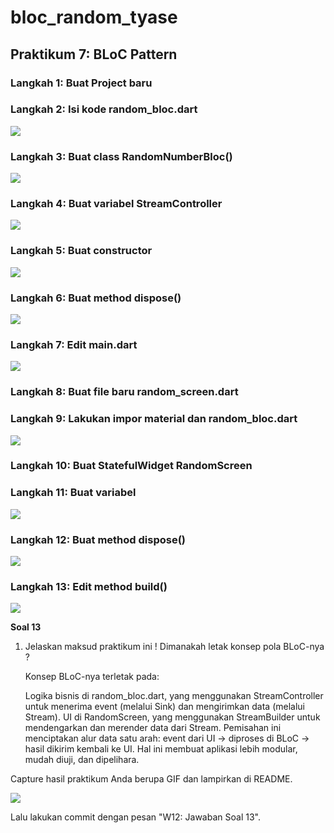 # bloc_random_tyase

## Praktikum 7: BLoC Pattern

### Langkah 1: Buat Project baru

### Langkah 2: Isi kode random_bloc.dart

<img src = "assets/gambar_1.jpg">

### Langkah 3: Buat class RandomNumberBloc()

<img src = "assets/gambar_2.jpg">

### Langkah 4: Buat variabel StreamController

<img src = "assets/gambar_3.jpg">

### Langkah 5: Buat constructor

<img src = "assets/gambar_4.jpg">

### Langkah 6: Buat method dispose()

<img src = "assets/gambar_5.jpg">

### Langkah 7: Edit main.dart

<img src = "assets/gambar_6.png">

### Langkah 8: Buat file baru random_screen.dart

### Langkah 9: Lakukan impor material dan random_bloc.dart

<img src = "assets/gambar_7.jpg">

### Langkah 10: Buat StatefulWidget RandomScreen

### Langkah 11: Buat variabel

<img src = "assets/gambar_8.jpg">

### Langkah 12: Buat method dispose()

<img src = "assets/gambar_9.jpg">

### Langkah 13: Edit method build()

<img src = "assets/gambar_10.jpg">

**Soal 13**

1. Jelaskan maksud praktikum ini ! Dimanakah letak konsep pola BLoC-nya ?

   Konsep BLoC-nya terletak pada:

   Logika bisnis di random_bloc.dart, yang menggunakan StreamController untuk menerima event (melalui Sink<void>) dan mengirimkan data (melalui Stream<int>).
   UI di RandomScreen, yang menggunakan StreamBuilder untuk mendengarkan dan merender data dari Stream.
   Pemisahan ini menciptakan alur data satu arah: event dari UI → diproses di BLoC → hasil dikirim kembali ke UI. Hal ini membuat aplikasi lebih modular, mudah diuji, dan dipelihara.

Capture hasil praktikum Anda berupa GIF dan lampirkan di README.

<img src = "assets/gambar_11.gif">

Lalu lakukan commit dengan pesan "W12: Jawaban Soal 13".
